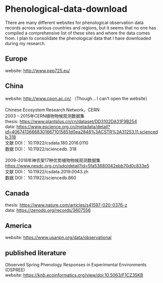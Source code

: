 # Phenological-data-download

There are many different websites for phenological observation data records across various countries and regions, but it seems that no one has compiled a comprehensive list of these sites and where the data comes from. I plan to consolidate the phenological data that I have downloaded during my research.

## **Europe**
website: http://www.pep725.eu/  <br>

## **China**
website: http://www.cpon.ac.cn/ （Though... I can't open the website）  <br>
  <br>
Chinese Ecosystem Research Network，CERN  <br>
2003 – 2015年CERN植物物候观测数据集  <br>
thesis: https://www.plantplus.cn/cn/dataset/DD3102DA31F9B254   <br>
data: https://www.escience.org.cn/metadata/detail?id=406741366683016671015851d0ea2848%3ACSTR%3A31253.11.sciencedb.318  <br>
文献 DOI： 10.11922/csdata.180.2016.0110    <br>
数据 DOI： 10.11922/sciencedb. 318   <br>
  <br>
2009–2018年神农架17种优势植物物候观测数据集  <br>
https://www.nesdc.org.cn/sdo/detail?id=5fa53680042ebb70d0c833e5 <br>
文献 DOI： 10.11922/csdata.2019.0043.zh     <br>
数据 DOI： 10.11922/sciencedb.860   <br>

## **Canada**
thesis: https://www.nature.com/articles/s41597-020-0376-z <br>
data: https://zenodo.org/records/3607556

## **America**
website: https://www.usanpn.org/data/observational

## **published literature**
Observed Spring Phenology Responses in Experimental Environments (OSPREE) <br>
website: https://knb.ecoinformatics.org/view/doi:10.5063/F1CZ35KB

